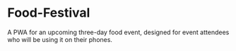 # Food-Festival
A PWA for an upcoming three-day food event, designed for event attendees who will be using it on their phones.
